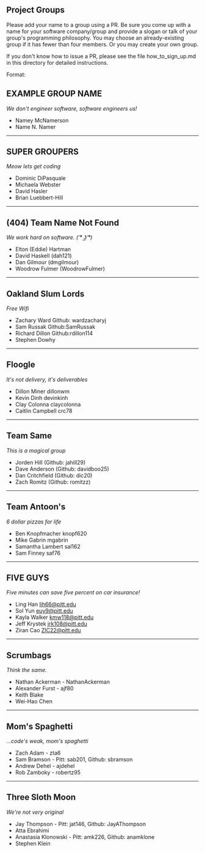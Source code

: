 
## Project Groups

Please add your name to a group using a PR.  Be sure you come up with a name for your software company/group and provide a slogan or talk of your group's programming philosophy.  You may choose an already-existing group if it has fewer than four members.  Or you may create your own group.

If you don't know how to issue a PR, please see the file how_to_sign_up.md in this directory for detailed instructions.

Format:

## EXAMPLE GROUP NAME

_We don't engineer software, software engineers us!_

  * Namey McNamerson
  * Name N. Namer

----


## SUPER GROUPERS

_Meow lets get coding_

  * Dominic DiPasquale
  * Michaela Webster
  * David Hasler
  * Brian Luebbert-Hill

----

## (404) Team Name Not Found

_We work hard on software. ( ͡° ͜ʖ ͡°)_

  * Elton (Eddie) Hartman
  * David Haskell (dah121)
  * Dan Gilmour (dmgilmour)
  * Woodrow Fulmer (WoodrowFulmer)

----

## Oakland Slum Lords

_Free Wifi_

 * Zachary Ward Github: wardzacharyj
 * Sam Russak Github:SamRussak
 * Richard Dillon Github:rdillon114
 * Stephen Dowhy
 
 ----

## Floogle

_It's not delivery, it's deliverables_

  * Dillon Miner dillonwm
  * Kevin Dinh devinkinh
  * Clay Colonna claycolonna
  * Caitlin Campbell crc78

----

## Team Same

_This is a magical group_

  * Jorden Hill (Github: jahill29)
  * Dave Anderson (Github: davidboo25)
  * Dan Critchfield (Github: dic20)
  * Zach Romitz (Github: romitzz)

----

## Team Antoon's

_6 dollar pizzas for life_

  * Ben Knopfmacher knopf620
  * Mike Gabrin mgabrin
  * Samantha Lambert sal162 
  * Sam Finney saf76

----

## FIVE GUYS

_Five minutes can save five percent on car insurance!_

 * Ling Han lih66@pitt.edu
 * Sol Yun euy9@pitt.edu
 * Kayla Walker kmw118@pitt.edu
 * Jeff Krystek jrk108@pitt.edu
 * Ziran Cao    ZIC22@pitt.edu

----

 ## Scrumbags
 
 _Think the same._
 
  * Nathan Ackerman - NathanAckerman
  * Alexander Furst - ajf80
  * Keith Blake
  * Wei-Hao Chen
  
 ----
  
 ## Mom's Spaghetti
 
 _...code's weak, mom's spaghetti_
  
  * Zach Adam - zta6
  * Sam Bramson - Pitt: sab201, Github: sbramson
  * Andrew Dehel - ajdehel
  * Rob Zamboky - robertz95
  
---

## Three Sloth Moon

_We're not very original_
  * Jay Thompson - Pitt: jat146, Github: JayAThompson
  * Atta Ebrahimi
  * Anastasia Klonowski - Pitt: amk226, Github: anamklone
  * Stephen Klein
